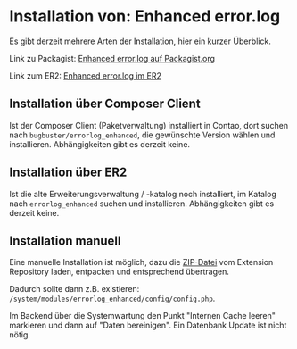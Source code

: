 # Installation von: Enhanced error.log

Es gibt derzeit mehrere Arten der Installation, hier ein kurzer Überblick.

Link zu Packagist: [Enhanced error.log auf Packagist.org][1]

Link zum ER2: [Enhanced error.log im ER2][2]

## Installation über Composer Client

Ist der Composer Client (Paketverwaltung) installiert in Contao, dort suchen
nach ```bugbuster/errorlog_enhanced```, die gewünschte Version wählen und
installieren.
Abhängigkeiten gibt es derzeit keine.


## Installation über ER2

Ist die alte Erweiterungsverwaltung / -katalog noch installiert, im Katalog
nach ```errorlog_enhanced``` suchen und installieren.
Abhängigkeiten gibt es derzeit keine.


## Installation manuell

Eine manuelle Installation ist möglich, dazu die [ZIP-Datei][2] vom Extension
Repository laden, entpacken und entsprechend übertragen.

Dadurch sollte dann z.B. existieren: ```/system/modules/errorlog_enhanced/config/config.php```.

Im Backend über die Systemwartung den Punkt "Internen Cache leeren" markieren
und dann auf "Daten bereinigen". Ein Datenbank Update ist nicht nötig.


[1]: https://packagist.org/packages/bugbuster/errorlog_enhanced
[2]: https://contao.org/de/erweiterungsliste/view/errorlog_enhanced.de.html
